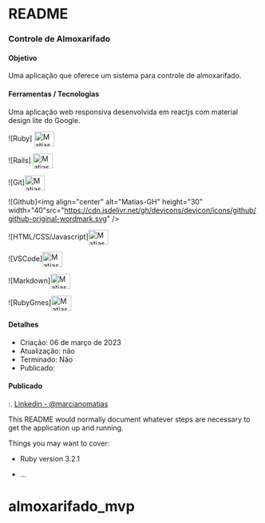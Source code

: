 # README

### Controle de Almoxarifado

#### Objetivo

Uma aplicação que oferece um sistema para controle de almoxarifado.

#### Ferramentas / Tecnologias

Uma aplicação web responsiva desenvolvida em reactjs com material design lite do Google. 

![Ruby]  <img align="center" alt="Matias-Ruby" height="30" width="40" src="https://cdn.jsdelivr.net/gh/devicons/devicon/icons/ruby/ruby-original-wordmark.svg"/>

![Rails] <img align="center" alt="Matias-rl" height="30" width="40" src="https://cdn.jsdelivr.net/gh/devicons/devicon/icons/rails/rails-plain-wordmark.svg"  />

![Git]<img align="center" alt="Matias-Git" height="30" width="40" src="https://cdn.jsdelivr.net/gh/devicons/devicon/icons/git/git-original-wordmark.svg" />

![Github]<img align="center" alt="Matias-GH" height="30" width="40"src="https://cdn.jsdelivr.net/gh/devicons/devicon/icons/github/github-original-wordmark.svg" />
          
![HTML/CSS/Javascript]<img align="center" alt="Matias-html" height="30" width="40" src="https://cdn.jsdelivr.net/gh/devicons/devicon/icons/html5/html5-original-wordmark.svg" />
          
![VSCode]<img align="center" alt="Matias-vs" height="30" width="40" src="https://cdn.jsdelivr.net/gh/devicons/devicon/icons/vscode/vscode-original-wordmark.svg" />

![Markdown]<img align="center" alt="Matias-MK" height="30" width="40" src="https://cdn.jsdelivr.net/gh/devicons/devicon/icons/markdown/markdown-original.svg" />
                  
![RubyGmes]<img align="center" alt="Matias-RG" height="30" width="40" src="https://encrypted-tbn0.gstatic.com/images?q=tbn:ANd9GcRfbY6O1YS8jCDJuR36HaVUX5A5Py8-ris2EPHw2OmB7w&s">

#### Detalhes

- Criação: 06 de março de 2023
- Atualização: não 
- Terminado: Não
- Publicado: <!---[//]: # [Gerador de Bloco de Cartão de Assinaturas](https://signature-card-block-generator.herokuapp.com) -->

#### Publicado

<!--- - Utilizando Material UI `https://material-ui.com/`, uma biblioteca de componentes react usando o material design, fazer a aplicação usando SOMENTE componentes visuais, colocar 3 cards: O primeiro com o formulário, o segundo com a assinatura e o terceiro com os botões pra ir para os tutoriais.

A aplicação assim que aberta exibe o formulário de preenchimento, o modelo para visualizar a assinatura, e os botões para ter as instruções de como copiar no seu email:
![Sistema](/images/tela-1.jpg)

A aplicação preenchida com as informações da assinaturada, o modelo da assinatura completo.
![Sistema](/images/tela-2.jpg)

E copiada e colada no email para ter o design formatado.
![Sistema](/images/tela-3.jpg)

A versão do projeto anterior.
![Sistema](/images/tela-4.jpg) -->

:. [Linkedin - @marcianomatias](https://www.linkedin.com/in/marcianomatias/) 

This README would normally document whatever steps are necessary to get the
application up and running.

Things you may want to cover:

* Ruby version 3.2.1


* ...
# almoxarifado_mvp
